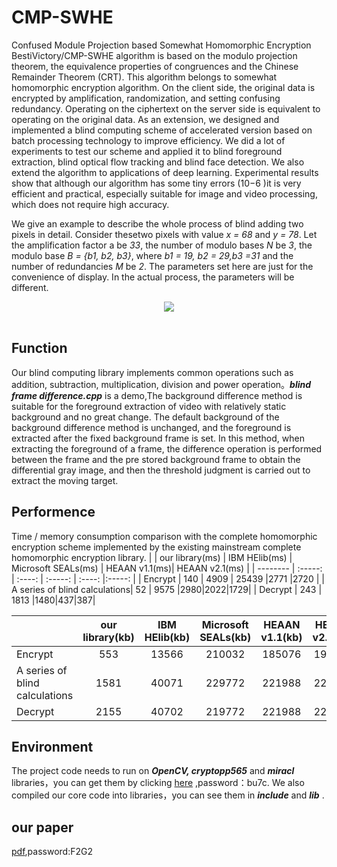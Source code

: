 # CMP-SWHE
Confused Module Projection based Somewhat Homomorphic Encryption BestiVictory/CMP-SWHE algorithm is based on the modulo projection theorem, the equivalence properties of congruences and the Chinese Remainder Theorem (CRT). This algorithm belongs to somewhat homomorphic encryption algorithm. On the client side, the original data is encrypted by amplification, randomization, and setting confusing redundancy. Operating on the ciphertext on the server side is equivalent to operating on the original data. As an extension, we designed and implemented a blind computing scheme of accelerated version based on batch processing technology to improve efficiency. We did a lot of experiments to test our scheme and applied it to blind foreground extraction, blind optical flow tracking and blind face detection. We also extend the algorithm to applications of deep learning. Experimental results show that although our algorithm has some tiny errors (10−6 )it is very efficient and practical, especially suitable for image and video processing, which does not require high accuracy.

We give an example to describe the whole process of blind adding two pixels in detail. Consider thesetwo pixels with value *x = 68* and *y = 78*. Let the amplification
factor a be *33*, the number of modulo bases *N* be *3*, the modulo base *B = {b1, b2, b3}*, where *b1 = 19, b2 = 29,b3 =31* and the number of redundancies *M* be *2*. The parameters set here are just for the convenience of display. In the actual process, the parameters will be different.

<div align="center">
  <img src="https://i.loli.net/2021/08/25/k9eTdLZ4tPR8qan.png",height='500',width='500'><br><br>
</div>

## Function
Our blind computing library implements common operations such as addition, subtraction, multiplication, division and power operation。***blind frame difference.cpp*** is a demo,The background difference method is suitable for the foreground extraction of video with relatively static background and no great change. The default background of the background difference method is unchanged, and the foreground is extracted after the fixed background frame is set. In this method, when extracting the foreground of a frame, the difference operation is performed between the frame and the pre stored background frame to obtain the differential gray image, and then the threshold judgment is carried out to extract the moving target.
## Performence
Time / memory consumption comparison with the complete homomorphic encryption scheme implemented by the existing mainstream complete homomorphic encryption library.
|               | our library(ms)  |  IBM HElib(ms)  |   Microsoft SEALs(ms) | HEAAN v1.1(ms)| HEAAN v2.1(ms) |
| --------   | :-----:                 | :----:                  | :-----:                           | :----:                    |:-----:                    |
| Encrypt  | 140                    |   4909                | 25439                         |2771                      |2720                   |
| A series of blind calculations| 52     |   9575  |2980|2022|1729|
| Decrypt  | 243                   |  1813   |1480|437|387|

|               | our library(kb)  |  IBM HElib(kb)  |   Microsoft SEALs(kb) | HEAAN v1.1(kb)| HEAAN v2.1(kb) |
| --------   | :-----:                 | :----:                  | :-----:                           | :----:                    |:-----:                    |
| Encrypt  | 553                 |  13566              |210032                  |185076                 |198520                |
| A series of blind calculations| 1581 |   40071 |229772|221988|227256|
| Decrypt  | 2155        |  40702 |219772|221988|227320|
## Environment
The project code needs to run on ***OpenCV, cryptopp565*** and ***miracl*** libraries，you can get them by clicking [here](https://pan.baidu.com/s/1zEkdfzsscyeBIaiGealjCw)
,password：bu7c.
We also compiled our core code into libraries，you can see them in ***include*** and ***lib*** .
## our paper
[pdf](https://pan.baidu.com/s/1iqWqrvlYxMfI__OZmL-Iew),password:F2G2 



